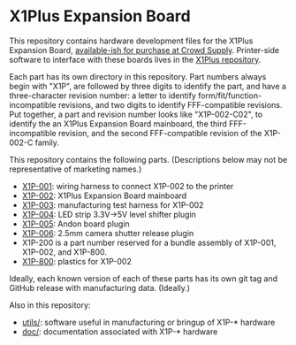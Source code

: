 # X1Plus Expansion Board

This repository contains hardware development files for the X1Plus Expansion
Board, [available-ish for purchase at Crowd
Supply](https://www.crowdsupply.com/accelerated-tech/x1plus-expansion-board). 
Printer-side software to interface with these boards lives in the
[X1Plus repository](https://github.com/x1plus/x1plus).

Each part has its own directory in this repository.  Part numbers always
begin with "X1P", are followed by three digits to identify the part, and
have a three-character revision number: a letter to identify
form/fit/function-incompatible revisions, and two digits to identify
FFF-compatible revisions.  Put together, a part and revision number looks
like "X1P-002-C02", to identify the an X1Plus Expansion Board mainboard, the
third FFF-incompatible revision, and the second FFF-compatible revision of
the X1P-002-C family.

This repository contains the following parts.  (Descriptions below may not
be representative of marketing names.)

 * [X1P-001](x1p-001/): wiring harness to connect X1P-002 to the printer
 * [X1P-002](x1p-002/): X1Plus Expansion Board mainboard
 * [X1P-003](x1p-003/): manufacturing test harness for X1P-002
 * [X1P-004](x1p-004/): LED strip 3.3V->5V level shifter plugin
 * [X1P-005](x1p-005/): Andon board plugin
 * [X1P-006](x1p-006/): 2.5mm camera shutter release plugin
 * X1P-200 is a part number reserved for a bundle assembly of X1P-001,
   X1P-002, and X1P-800.
 * [X1P-800](x1p-800/): plastics for X1P-002

Ideally, each known version of each of these parts has its own git tag and
GitHub release with manufacturing data.  (Ideally.)

Also in this repository:

 * [utils/](utils/): software useful in manufacturing or bringup of X1P-*
   hardware
 * [doc/](doc/): documentation associated with X1P-* hardware
